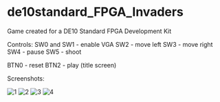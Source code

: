 # de10standard_FPGA_Invaders
Game created for a DE10 Standard FPGA Development Kit

Controls:
SW0 and SW1 - enable VGA
SW2 - move left
SW3 - move right
SW4 - pause
SW5 - shoot

BTN0 - reset
BTN2 - play (title screen)

Screenshots:

![1](https://user-images.githubusercontent.com/110915050/185659810-2d69a01f-a7c9-4034-9002-3f4b93781535.jpg)
![2](https://user-images.githubusercontent.com/110915050/185659840-93887180-3dbf-436b-a697-de53ca4b411b.jpg)
![3](https://user-images.githubusercontent.com/110915050/185659853-345e0a9f-3a51-46c3-8ced-7fb59eadf0df.jpg)
![4](https://user-images.githubusercontent.com/110915050/185659862-59103374-8929-462b-8a09-513533af2517.jpg)
